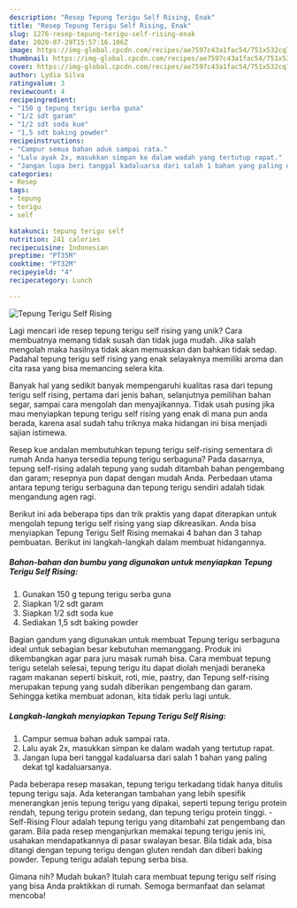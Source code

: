 ```yaml
---
description: "Resep Tepung Terigu Self Rising, Enak"
title: "Resep Tepung Terigu Self Rising, Enak"
slug: 1276-resep-tepung-terigu-self-rising-enak
date: 2020-07-29T15:57:16.106Z
image: https://img-global.cpcdn.com/recipes/ae7597c43a1fac54/751x532cq70/tepung-terigu-self-rising-foto-resep-utama.jpg
thumbnail: https://img-global.cpcdn.com/recipes/ae7597c43a1fac54/751x532cq70/tepung-terigu-self-rising-foto-resep-utama.jpg
cover: https://img-global.cpcdn.com/recipes/ae7597c43a1fac54/751x532cq70/tepung-terigu-self-rising-foto-resep-utama.jpg
author: Lydia Silva
ratingvalue: 3
reviewcount: 4
recipeingredient:
- "150 g tepung terigu serba guna"
- "1/2 sdt garam"
- "1/2 sdt soda kue"
- "1,5 sdt baking powder"
recipeinstructions:
- "Campur semua bahan aduk sampai rata."
- "Lalu ayak 2x, masukkan simpan ke dalam wadah yang tertutup rapat."
- "Jangan lupa beri tanggal kadaluarsa dari salah 1 bahan yang paling dekat tgl kadaluarsanya."
categories:
- Resep
tags:
- tepung
- terigu
- self

katakunci: tepung terigu self 
nutrition: 241 calories
recipecuisine: Indonesian
preptime: "PT35M"
cooktime: "PT32M"
recipeyield: "4"
recipecategory: Lunch

---
```



![Tepung Terigu Self Rising](https://img-global.cpcdn.com/recipes/ae7597c43a1fac54/751x532cq70/tepung-terigu-self-rising-foto-resep-utama.jpg)

Lagi mencari ide resep tepung terigu self rising yang unik? Cara membuatnya memang tidak susah dan tidak juga mudah. Jika salah mengolah maka hasilnya tidak akan memuaskan dan bahkan tidak sedap. Padahal tepung terigu self rising yang enak selayaknya memiliki aroma dan cita rasa yang bisa memancing selera kita.

Banyak hal yang sedikit banyak mempengaruhi kualitas rasa dari tepung terigu self rising, pertama dari jenis bahan, selanjutnya pemilihan bahan segar, sampai cara mengolah dan menyajikannya. Tidak usah pusing jika mau menyiapkan tepung terigu self rising yang enak di mana pun anda berada, karena asal sudah tahu triknya maka hidangan ini bisa menjadi sajian istimewa.

Resep kue andalan membutuhkan tepung terigu self-rising sementara di rumah Anda hanya tersedia tepung terigu serbaguna? Pada dasarnya, tepung self-rising adalah tepung yang sudah ditambah bahan pengembang dan garam; resepnya pun dapat dengan mudah Anda. Perbedaan utama antara tepung terigu serbaguna dan tepung terigu sendiri adalah tidak mengandung agen ragi.


Berikut ini ada beberapa tips dan trik praktis yang dapat diterapkan untuk mengolah tepung terigu self rising yang siap dikreasikan. Anda bisa menyiapkan Tepung Terigu Self Rising memakai 4 bahan dan 3 tahap pembuatan. Berikut ini langkah-langkah dalam membuat hidangannya.

<!--inarticleads1-->

##### Bahan-bahan dan bumbu yang digunakan untuk menyiapkan Tepung Terigu Self Rising:

1. Gunakan 150 g tepung terigu serba guna
1. Siapkan 1/2 sdt garam
1. Siapkan 1/2 sdt soda kue
1. Sediakan 1,5 sdt baking powder


Bagian gandum yang digunakan untuk membuat Tepung terigu serbaguna ideal untuk sebagian besar kebutuhan memanggang. Produk ini dikembangkan agar para juru masak rumah bisa. Cara membuat tepung terigu setelah selesai, tepung terigu itu dapat diolah menjadi beraneka ragam makanan seperti biskuit, roti, mie, pastry, dan Tepung self-rising merupakan tepung yang sudah diberikan pengembang dan garam. Sehingga ketika membuat adonan, kita tidak perlu lagi untuk. 

<!--inarticleads2-->

##### Langkah-langkah menyiapkan Tepung Terigu Self Rising:

1. Campur semua bahan aduk sampai rata.
1. Lalu ayak 2x, masukkan simpan ke dalam wadah yang tertutup rapat.
1. Jangan lupa beri tanggal kadaluarsa dari salah 1 bahan yang paling dekat tgl kadaluarsanya.


Pada beberapa resep masakan, tepung terigu terkadang tidak hanya ditulis tepung terigu saja. Ada keterangan tambahan yang lebih spesifik menerangkan jenis tepung terigu yang dipakai, seperti tepung terigu protein rendah, tepung terigu protein sedang, dan tepung terigu protein tinggi. - Self-Rising Flour adalah tepung terigu yang ditambahi zat pengembang dan garam. Bila pada resep menganjurkan memakai tepung terigu jenis ini, usahakan mendapatkannya di pasar swalayan besar. Bila tidak ada, bisa ditangi dengan tepung terigu dengan gluten rendah dan diberi baking powder. Tepung terigu adalah tepung serba bisa. 

Gimana nih? Mudah bukan? Itulah cara membuat tepung terigu self rising yang bisa Anda praktikkan di rumah. Semoga bermanfaat dan selamat mencoba!
